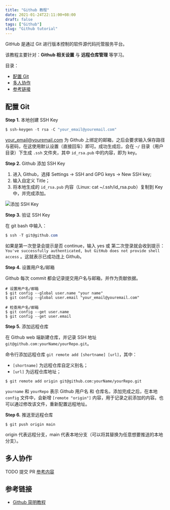 ```yaml
---
title: "Github 教程"
date: 2021-01-24T22:11:00+08:00
draft: false
tags: ["Github"]
slug: "Github tutorial"
---
```


GitHub 是通过 Git 进行版本控制的软件源代码托管服务平台。

该教程主要针对：**Github 相关设置** 与 **远程仓库管理** 等学习。

目录：

- [配置 Git](#配置-git)
- [多人协作](#多人协作)
- [参考链接](#参考链接)

## 配置 Git

**Step 1.** 本地创建 SSH Key

```powershell
$ ssh-keygen -t rsa -C "your_email@youremail.com"
```

your_email@youremail.com 为 Github 上绑定的邮箱，之后会要求输入保存路径与密码，在这使用默认设置（直接回车）即可。成功生成后，会在 `~/` 目录（用户目录）下生成 `.ssh` 文件夹，其中 `id_rsa.pub` 中的内容，即为 key。

**Step 2.** Github 添加 SSH Key

1. 进入 Github，选择 Settings -> SSH and GPG keys -> New SSH key;
2. 输入自定义 Title；
3. 将本地生成的 `id_rsa.pub` 内容（Linux: cat ~/.ssh/id_rsa.pub）复制到 Key 中，并完成添加。

![添加 SSH Key](https://yulan-img-work.oss-cn-beijing.aliyuncs.com/img/20220102144600.png)

**Step 3.** 验证 SSH Key

在 git bash 中输入：

```powershell
$ ssh -T git@github.com
```

如果是第一次登录会提示是否 continue，输入 yes 或 第二次登录就会收到提示：`You've successfully authenticated, but GitHub does not provide shell access` 。这就表示已成功连上 Github。

**Step 4.** 设置用户名/邮箱

Github 每次 commit 都会记录提交用户名与邮箱，并作为贡献依据。

```git
# 设置用户名/邮箱
$ git config --global user.name "your name"
$ git config --global user.email "your_email@youremail.com"

# 检查用户名/邮箱
$ git config --get user.name
$ git config --get user.email
```

**Step 5.** 添加远程仓库

在 Github web 端新建仓库，并记录 SSH 地址 `git@github.com:yourName/yourRepo.git`。

命令行添加远程仓库 `git remote add [shortname] [url]`，其中：

* `[shortname]` 为远程仓库自定义别名；
* `[url]` 为远程仓库地址；

```git
$ git remote add origin git@github.com:yourName/yourRepo.git
```

`yourname` 和 `yourRepo` 表示 Github 用户名 和 仓库名，添加完成之后，在本地 `config` 文件中，会新增 `[remote "origin"]` 内容，用于记录之前添加的内容。也可以通过修改该文件，重新配置远程地址。

**Step 6.** 推送至远程仓库

```git
$ git push origin main
```

origin 代表远程分支，main 代表本地分支（可以将其替换为任意想要推送的本地分支）。

## 多人协作

TODO 提交 PR [参考内容](https://juejin.cn/post/6844903821521469448)

## 参考链接

* [Github 简明教程](https://www.runoob.com/w3cnote/git-guide.html)
